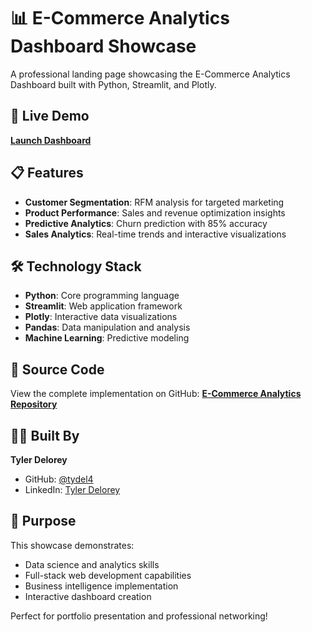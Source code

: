 # 📊 E-Commerce Analytics Dashboard Showcase

A professional landing page showcasing the E-Commerce Analytics Dashboard built with Python, Streamlit, and Plotly.

## 🚀 Live Demo

**[Launch Dashboard](https://ecommerce-analysis-web.streamlit.app/)**

## 📋 Features

- **Customer Segmentation**: RFM analysis for targeted marketing
- **Product Performance**: Sales and revenue optimization insights
- **Predictive Analytics**: Churn prediction with 85% accuracy
- **Sales Analytics**: Real-time trends and interactive visualizations

## 🛠️ Technology Stack

- **Python**: Core programming language
- **Streamlit**: Web application framework
- **Plotly**: Interactive data visualizations
- **Pandas**: Data manipulation and analysis
- **Machine Learning**: Predictive modeling

## 📁 Source Code

View the complete implementation on GitHub:
**[E-Commerce Analytics Repository](https://github.com/tydel4/ecommerce-analysis)**

## 👨‍💻 Built By

**Tyler Delorey**
- GitHub: [@tydel4](https://github.com/tydel4)
- LinkedIn: [Tyler Delorey](https://linkedin.com/in/tyler-delorey)

## 🎯 Purpose

This showcase demonstrates:
- Data science and analytics skills
- Full-stack web development capabilities
- Business intelligence implementation
- Interactive dashboard creation

Perfect for portfolio presentation and professional networking! 